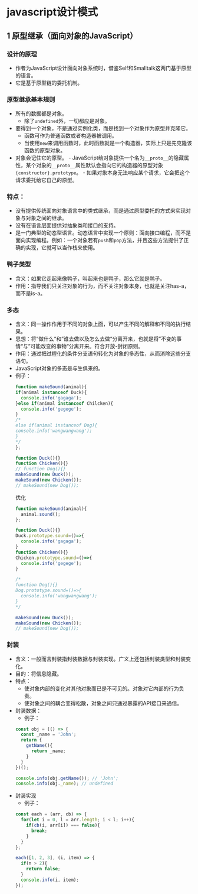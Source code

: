 #  javascript设计模式

## 1 原型继承（面向对象的JavaScript）

### 设计的原理

- 作者为JavaScript设计面向对象系统时，借鉴Self和Smalltalk这两门基于原型的语言。
- 它是基于原型链的委托机制。

### 原型继承基本规则

- 所有的数据都是对象。
	- 除了`undefined`外，一切都应是对象。
- 要得到一个对象，不是通过实例化类，而是找到一个对象作为原型并克隆它。
	- 函数可作为普通函数或者构造器被调用。
	- 当使用`new`来调用函数时，此时函数就是一个构造器，实际上只是先克隆该函数的原型对象。
- 对象会记住它的原型。
		- JavaScript给对象提供一个名为`__proto__`的隐藏属性，某个对象的`__proto__`属性默认会指向它的构造器的原型对象`{constructor}.prototype`。
		- 如果对象本身无法响应某个请求，它会把这个请求委托给它自己的原型。

### 特点：

- 没有提供传统面向对象语言中的类式继承，而是通过原型委托的方式来实现对象与对象之间的继承。
- 没有在语言层面提供对抽象类和接口的支持。
- 是一门典型的动态型语言。动态语言中实现一个原则：面向接口编程，而不是面向实现编程。例如：一个对象若有`push`和`pop`方法，并且这些方法提供了正确的实现，它就可以当作栈来使用。
	
### 鸭子类型

- 含义：如果它走起来像鸭子，叫起来也是鸭子，那么它就是鸭子。
- 作用：指导我们只关注对象的行为，而不关注对象本身，也就是关注has-a，而不是is-a。

### 多态

- 含义：同一操作作用于不同的对象上面，可以产生不同的解释和不同的执行结果。
- 思想：将“做什么“和”谁去做以及怎么去做“分离开来，也就是将”不变的事情“与”可能改变的事物“分离开来。符合开放-封闭原则。
- 作用：通过把过程化的条件分支语句转化为对象的多态性，从而消除这些分支语句。
- JavaScript对象的多态是与生俱来的。
- 例子：
	```javascript
  function makeSound(animal){
    if(animal instanceof Duck){
      console.info('gagaga');
    }else if(animal instanceof Chilcken){
      console.info('gegege');
    }
  /*
  else if(animal instanceof Dog){
    console.info('wangwangwang');
  }
  */
  };

  function Duck(){}
  function Chicken(){}
  // function Dog(){}
  makeSound(new Duck());
  makeSound(new Chicken());
  // makeSound(new Dog());
	```
	优化
  ```javascript
  function makeSound(animal){
    animal.sound();
  };

  function Duck(){}
  Duck.prototype.sound=()=>{
    console.info('gagaga');
  }
  function Chicken(){}  
  Chicken.prototype.sound=()=>{
    console.info('gegege');
  }

  /*
  function Dog(){}  
  Dog.prototype.sound=()=>{
    console.info('wangwangwang');
  }
  */

  makeSound(new Duck());
  makeSound(new Chicken());
  // makeSound(new Dog());
  ```

### 封装

- 含义：一般而言封装指封装数据与封装实现。广义上还包括封装类型和封装变化。
- 目的：将信息隐藏。
- 特点：
	- 使对象内部的变化对其他对象而已是不可见的。对象对它内部的行为负责。
	- 使对象之间的耦合变得松散，对象之间只通过暴露的API接口来通信。
- 封装数据：
	- 例子：
    ```javascript
    const obj = (() => {
      const _name = 'John';
      return {
        getName(){
          return _name;
        }
      }
    })();

    console.info(obj.getName()); // 'John';
    console.info(obj._name); // undefined
    ```
- 封装实现
	- 例子：
    ```javascript
    const each = (arr, cb) => {
      for(let i = 0, l = arr.length; i < l; i++){
        if(cb(i, arr[i]) === false){
          break;
        }
      }
    };

    each([1, 2, 3], (i, item) => {
      if(n > 2){
        return false;
      }
      console.info(i, item);
    });
    ```
	